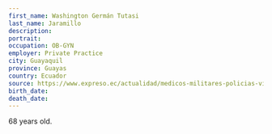 ```yaml
---
first_name: Washington Germán Tutasi
last_name: Jaramillo
description: 
portrait: 
occupation: OB-GYN
employer: Private Practice
city: Guayaquil
province: Guayas
country: Ecuador
source: https://www.expreso.ec/actualidad/medicos-militares-policias-victimas-covid-19-coronavirus-ecuador-8854.html
birth_date: 
death_date: 
---
```


68 years old.